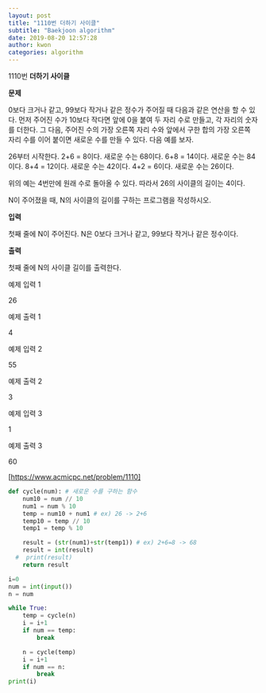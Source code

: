 ```yaml
---
layout: post
title: "1110번 더하기 사이클"
subtitle: "Baekjoon algorithm"
date: 2019-08-20 12:57:28
author: kwon
categories: algorithm
---
```

1110번
**더하기 사이클**

**문제**

0보다 크거나 같고, 99보다 작거나 같은 정수가 주어질 때 다음과 같은 연산을 할 수 있다. 먼저 주어진 수가 10보다 작다면 앞에 0을 붙여 두 자리 수로 만들고, 각 자리의 숫자를 더한다. 그 다음, 주어진 수의 가장 오른쪽 자리 수와 앞에서 구한 합의 가장 오른쪽 자리 수를 이어 붙이면 새로운 수를 만들 수 있다. 다음 예를 보자.

26부터 시작한다. 2+6 = 8이다. 새로운 수는 68이다. 6+8 = 14이다. 새로운 수는 84이다. 8+4 = 12이다. 새로운 수는 42이다. 4+2 = 6이다. 새로운 수는 26이다.

위의 예는 4번만에 원래 수로 돌아올 수 있다. 따라서 26의 사이클의 길이는 4이다.

N이 주어졌을 때, N의 사이클의 길이를 구하는 프로그램을 작성하시오.

**입력**

첫째 줄에 N이 주어진다. N은 0보다 크거나 같고, 99보다 작거나 같은 정수이다.

**출력**

첫째 줄에 N의 사이클 길이를 출력한다.

예제 입력 1

26

예제 출력 1

4

예제 입력 2

55

예제 출력 2

3

예제 입력 3

1

예제 출력 3

60


[https://www.acmicpc.net/problem/1110]

```Python
def cycle(num): # 새로운 수를 구하는 함수
    num10 = num // 10
    num1 = num % 10
    temp = num10 + num1 # ex) 26 -> 2+6
    temp10 = temp // 10
    temp1 = temp % 10

    result = (str(num1)+str(temp1)) # ex) 2+6=8 -> 68
    result = int(result)
  #  print(result)
    return result

i=0
num = int(input())
n = num

while True:
    temp = cycle(n)
    i = i+1
    if num == temp:
        break

    n = cycle(temp)
    i = i+1
    if num == n:
        break
print(i)
```
